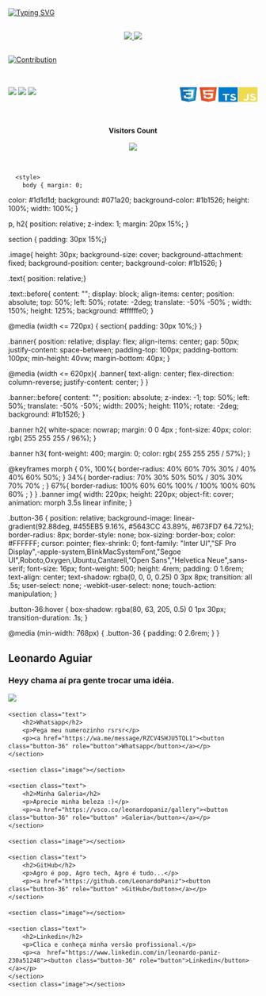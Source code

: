 
##

[![Typing SVG](https://readme-typing-svg.herokuapp.com/?color=10898b&size=35&center=true&vCenter=true&width=1000&lines=HELLO+WORLD,+Me+chamo+Leonardo+Paniz+Aguiar;Atualmente+tenho+16+anos;Moro+em+Pato+Branco,+PR;Estudo+no+6°+CPM;Fique+á+vontade+para+continuar;+vendo+meu+repositório+:%29)](https://git.io/typing-svg)

##

<div align="center">
  <a href="https://github.com/LeonardoPaniz">
  <img height="180em" src="https://github-readme-stats.vercel.app/api?username=LeonardoPaniz&show_icons=true&theme=gotham&include_all_commits=true&count_private=true"/>
  <img height="180em" src="https://github-readme-stats.vercel.app/api/top-langs/?username=LeonardoPaniz&layout=compact&langs_count=7&theme=gotham"/>
</div>
 
  ##
  
![Contribution](https://activity-graph.herokuapp.com/graph?username=LeonardoPaniz&theme=gotham&hide_border=true&area=true)
 
 ## 
 
<div style="display: inline_block"><br>
  <img align="right" alt="Rafa-Js" height="30" width="40" src="https://raw.githubusercontent.com/devicons/devicon/master/icons/javascript/javascript-plain.svg">
  <img align="right" alt="Rafa-Ts" height="30" width="40" src="https://raw.githubusercontent.com/devicons/devicon/master/icons/typescript/typescript-plain.svg">
  <img align="right" alt="Rafa-HTML" height="30" width="40" src="https://raw.githubusercontent.com/devicons/devicon/master/icons/html5/html5-original.svg">
  <img align="right" alt="Rafa-CSS" height="30" width="40" src="https://raw.githubusercontent.com/devicons/devicon/master/icons/css3/css3-original.svg">
</div>

 
<div align="left"> 
  <a href="https://www.instagram.com/leonardo_paniz/" target="_blank"><img src="https://img.shields.io/badge/-Instagram-%23E4405F?style=for-the-badge&logo=instagram&logoColor=white" target="_blank"></a>
  <a href = "mailto:leonardopaniz@outlook.com"><img src="https://img.shields.io/badge/-Gmail-%23333?style=for-the-badge&logo=gmail&logoColor=white" target="_blank"></a>
  <a href="https://www.linkedin.com/in/leonardo-paniz-230a51248/" target="_blank"><img src="https://img.shields.io/badge/-LinkedIn-%230077B5?style=for-the-badge&logo=linkedin&logoColor=white" target="_blank"></a>   

##  
  
<div align="center">
<br><p align="center"><b>Visitors Count</b></p>  
<p align="center"><img align="center" src="https://profile-counter.glitch.me/{LeonardoPaniz}/count.svg" /></p> 
</br></div>

  
      <style>
        body { margin: 0;
color: #1d1d1d;
background: #071a20;
background-color: #1b1526;
height: 100%;
width: 100%;
}

p, h2{
    position: relative;
    z-index: 1;
    margin:  20px 15%;
}

section { padding: 30px 15%;}

.image{
    height: 30px;
    background-size: cover;
    background-attachment: fixed;
    background-position: center;
    background-color: #1b1526;
}

.text{ position: relative;}

.text::before{
    content: "";
    display: block;
    align-items: center;
    position: absolute;
    top: 50%;
    left: 50%;
    rotate: -2deg;
    translate:  -50% -50% ;
    width: 150%;
    height: 125%;
    background: #ffffffe0;
}

@media (width <= 720px) {
    section{ padding: 30px 10%;}
}

.banner{
    position: relative;
    display: flex;
    align-items: center;
    gap: 50px;
    justify-content: space-between;
    padding-top: 100px;
    padding-bottom: 100px;
    min-height: 40vw;
    margin-bottom: 40px;
}

@media (width <= 620px){
    .banner{
        text-align: center;
        flex-direction: column-reverse;
        justify-content: center;
    }
}

.banner::before{
    content: "";
    position: absolute;
    z-index: -1;
    top:  50%;
    left: 50%;
    translate: -50% -50%;
    width: 200%;
    height: 110%;
    rotate: -2deg;
    background:  #1b1526;
}

.banner h2{
    white-space: nowrap;
    margin: 0 0 4px ;
    font-size: 40px;
    color: rgb( 255 255 255 / 96%);
}

.banner h3{
    font-weight: 400;
    margin: 0;
    color:  rgb( 255 255 255 / 57%);
}

@keyframes morph {
    0%, 
    100%{
        border-radius: 
        40% 60% 70% 30% / 
        40% 40% 60% 50%;
    }
    34%{
        border-radius: 70% 30% 50% 50% / 30% 30% 70% 70% ;
    }
    67%{
        border-radius: 100% 60% 60% 100% / 100% 100% 60% 60% ;
    }
}
.banner img{
    width: 220px;
    height: 220px;
    object-fit: cover;
    animation: morph 3.5s linear infinite;
}

.button-36 {
  position: relative;
  background-image: linear-gradient(92.88deg, #455EB5 9.16%, #5643CC 43.89%, #673FD7 64.72%);
  border-radius: 8px;
  border-style: none;
  box-sizing: border-box;
  color: #FFFFFF;
  cursor: pointer;
  flex-shrink: 0;
  font-family: "Inter UI","SF Pro Display",-apple-system,BlinkMacSystemFont,"Segoe UI",Roboto,Oxygen,Ubuntu,Cantarell,"Open Sans","Helvetica Neue",sans-serif;
  font-size: 16px;
  font-weight: 500;
  height: 4rem;
  padding: 0 1.6rem;
  text-align: center;
  text-shadow: rgba(0, 0, 0, 0.25) 0 3px 8px;
  transition: all .5s;
  user-select: none;
  -webkit-user-select: none;
  touch-action: manipulation;
}

.button-36:hover {
  box-shadow: rgba(80, 63, 205, 0.5) 0 1px 30px;
  transition-duration: .1s;
}

@media (min-width: 768px) {
  .button-36 {
    padding: 0 2.6rem;
  }
}
    </style>
  
  <!DOCTYPE html>
<html lang="en">
<head>
    <meta charset="UTF-8">
    <meta http-equiv="X-UA-Compatible" content="IE=edge">
    <meta name="viewport" content="width=device-width, initial-scale=1.0">
    <title>Document</title>
    <link rel="stylesheet" href="styles.css">
</head>
<body>
    <section class="banner">
        <div>
            <h2>Leonardo Aguiar</h2>
            <h3>Heyy chama aí pra gente trocar uma idéia.</h3>
        </div>
        <img src="photo_perfil.jfif">
    </section>
    
    <section class="text">
        <h2>Whatsapp</h2>
        <p>Pega meu numerozinho rsrsr</p>
        <p><a href="https://wa.me/message/RZCV4SHJU5TQL1"><button class="button-36" role="button">Whatsapp</button></a></p>
    </section>

    <section class="image"></section>

    <section class="text">
        <h2>Minha Galeria</h2>
        <p>Aprecie minha beleza :)</p>
        <p><a href="https://vsco.co/leonardopaniz/gallery"><button class="button-36" role="button" >Galeria</button></a></p>
    </section>

    <section class="image"></section>

    <section class="text">
        <h2>GitHub</h2>
        <p>Agro é pop, Agro tech, Agro é tudo...</p>
        <p><a href="https://github.com/LeonardoPaniz"><button class="button-36" role="button" >GitHub</button></a></p>
    </section>

    <section class="image"></section>

    <section class="text">
        <h2>Linkedin</h2>
        <p>Clica e conheça minha versão profissional.</p>
        <p><a  href="https://www.linkedin.com/in/leonardo-paniz-230a51248"><button class="button-36" role="button">Linkedin</button></a></p>
    </section>
    <section class="image"></section>
</body>
</html>
